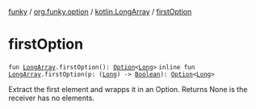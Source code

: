 [funky](../../index.md) / [org.funky.option](../index.md) / [kotlin.LongArray](index.md) / [firstOption](.)

# firstOption

`fun `[`LongArray`](https://kotlinlang.org/api/latest/jvm/stdlib/kotlin/-long-array/index.html)`.firstOption(): `[`Option`](../-option/index.md)`<`[`Long`](https://kotlinlang.org/api/latest/jvm/stdlib/kotlin/-long/index.html)`>`
`inline fun `[`LongArray`](https://kotlinlang.org/api/latest/jvm/stdlib/kotlin/-long-array/index.html)`.firstOption(p: (`[`Long`](https://kotlinlang.org/api/latest/jvm/stdlib/kotlin/-long/index.html)`) -> `[`Boolean`](https://kotlinlang.org/api/latest/jvm/stdlib/kotlin/-boolean/index.html)`): `[`Option`](../-option/index.md)`<`[`Long`](https://kotlinlang.org/api/latest/jvm/stdlib/kotlin/-long/index.html)`>`

Extract the first element and wrapps it in an Option. Returns None is the receiver has no elements.

